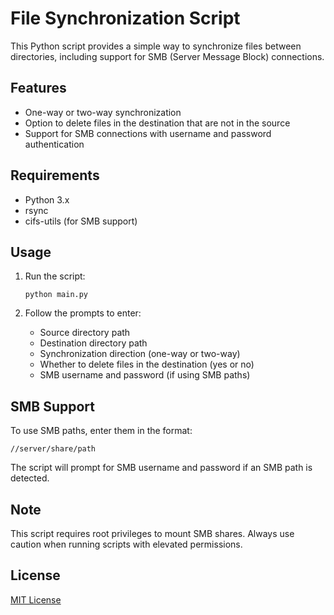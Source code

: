 # File Synchronization Script

This Python script provides a simple way to synchronize files between directories, including support for SMB (Server Message Block) connections.

## Features

- One-way or two-way synchronization
- Option to delete files in the destination that are not in the source
- Support for SMB connections with username and password authentication

## Requirements

- Python 3.x
- rsync
- cifs-utils (for SMB support)

## Usage

1. Run the script:

   ```
   python main.py
   ```

2. Follow the prompts to enter:
   - Source directory path
   - Destination directory path
   - Synchronization direction (one-way or two-way)
   - Whether to delete files in the destination (yes or no)
   - SMB username and password (if using SMB paths)

## SMB Support

To use SMB paths, enter them in the format:

```
//server/share/path
```

The script will prompt for SMB username and password if an SMB path is detected.

## Note

This script requires root privileges to mount SMB shares. Always use caution when running scripts with elevated permissions.

## License

[MIT License](https://opensource.org/licenses/MIT)
